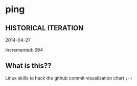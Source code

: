 # ping

## HISTORICAL ITERATION
2014-04-27

Incremented: 694

## What is this?? 
Linux skills to hack the github commit visualization chart `;-)`
